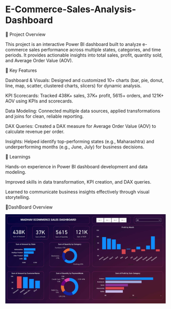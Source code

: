 # E-Commerce-Sales-Analysis-Dashboard
🔹 Project Overview

This project is an interactive Power BI dashboard built to analyze e-commerce sales performance across multiple states, categories, and time periods. It provides actionable insights into total sales, profit, quantity sold, and Average Order Value (AOV).

🔹 Key Features

Dashboard & Visuals: Designed and customized 10+ charts (bar, pie, donut, line, map, scatter, clustered charts, slicers) for dynamic analysis.

KPI Scorecards: Tracked 438K+ sales, 37K+ profit, 5615+ orders, and 121K+ AOV using KPIs and scorecards.

Data Modeling: Connected multiple data sources, applied transformations and joins for clean, reliable reporting.

DAX Queries: Created a DAX measure for Average Order Value (AOV) to calculate revenue per order.

Insights: Helped identify top-performing states (e.g., Maharashtra) and underperforming months (e.g., June, July) for business decisions.

🔹 Learnings

Hands-on experience in Power BI dashboard development and data modeling.

Improved skills in data transformation, KPI creation, and DAX queries.

Learned to communicate business insights effectively through visual storytelling.

🔹DashBoard Overview

![Dashboard Screenshot](DashBoard.png)
